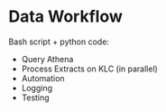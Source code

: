 # Data Workflow

Bash script + python code:

- Query Athena
- Process Extracts on KLC (in parallel)
- Automation
- Logging
- Testing





